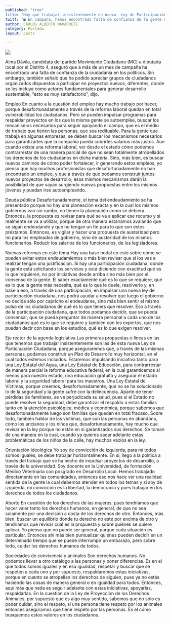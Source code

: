 ```yaml
---
published: "true"
title: "Hay que trabajar insistentemente en nueva  Ley de Participación Ciudadana: Alma Dávila"
twitt: "■ En campaña, hemos encontrado falta de confianza de la gente en los políticos, advierte"
author: CARLOS ALBERTO NAVARRETE
category: Portada
layout: posts

---
```


![](http://i.imgur.com/2WEdds3m.jpg)

Alma Dávila, candidata del partido Movimiento Ciudadano (MC) a diputada local por el Distrito 4, aseguró que a más de un mes de campaña ha encontrado una falta de confianza de la ciudadanía en los políticos.
Sin embargo, también señaló que ha podido apreciar grupos de ciudadanos organizados dispuestos a participar en proyectos nuevos, diferentes, donde se les incluya como actores fundamentales para generar desarrollo sustentable, “esto es muy satisfactorio”, dijo.

Empleo
En cuanto a la cuestión del empleo hay mucho trabajo por hacer, porque desafortunadamente a través de la reforma laboral quedan en total vulnerabilidad los ciudadanos.
Pero se pueden impulsar programas para respaldar proyectos en los que la misma gente se autoemplee, buscar los mecanismos necesarios para seguir apoyando el campo, que es el medio de trabajo que tienen las personas, que sea redituable. 
Para la gente que trabaja en algunas empresas, se deben buscar los mecanismos necesarios para garantizarles que la compañía pueda cubrirles salarios más justos.
Aun cuando exista una reforma laboral, ver desde el estado cómo podemos contrarrestar de una manera parcial de que no sean totalmente atropellados los derechos de los ciudadanos en dicha materia. Sino, más bien, es buscar nuevos caminos de cómo poder fortalecer, ir generando estos empleos, yo pienso que hay muchos profesionistas que desafortunadamente no han encontrado un empleo, y que a través de que podamos construir juntos nuevos proyectos de desarrollo, esos mismos mecanismos darán la posibilidad de que vayan surgiendo nuevas propuestas entre los mismos jóvenes y puedan irse autoempleando.

Deuda pública
Desafortunadamente, el tema del endeudamiento se ha presentado porque no hay una planeación exacta y en la cual los mismos gobiernos van sin rumbo, no tienen la planeación como se debiera. 
Entonces, la propuesta es revisar para qué se va a aplicar ese recurso y si realmente se va a utilizar, porque de otra manera estaríamos avalando que se sigan endeudando y que no tengan un fin para lo que son estos préstamos.
Entonces, es vigilar y hacer una propuesta de austeridad pero no para los empleados de gobierno, sino de austeridad de los mismos funcionarios. Reducir los salarios de los funcionarios, de los legisladores.

Nuevas reformas en este tema
Hay una base nodal en esto sobre cómo se pueden evitar estos endeudamientos o más bien revisar que si los vas a realizar tengan una justificación.
Si hay una participación ciudadana, donde la gente está solicitando los servicios y está diciendo con exactitud qué es lo que requieren, no por iniciativas desde arriba sino más bien por el consenso de la gente.
El saber exactamente qué es lo que se requiere, qué es lo que la gente más necesita, qué es lo que le duele, resolverlo y, en base a eso, a través de una participación, en impulsar una nueva ley de participación ciudadana, nos podrá ayudar a resolver que luego el gobierno no decida sólo por capricho el endeudarse, sino más bien sentir el mismo pulso de los ciudadanos de qué es lo que tienes que resolver.
Eso a través de la participación ciudadana, que todos podamos decidir, que se pueda consensar, que se pueda preguntar de manera personal a cada uno de los ciudadanos qué es lo que se requiere y también con los expertos, que nos puedan decir con base en los estudios, qué es lo que exigen resolver.

Eje rector de la agenda legislativa 
Las primeras propuestas o líneas en las que tenemos que trabajar insistentemente son las de esta nueva Ley de Participación Ciudadana, porque aseguraremos que, a través de las mismas personas, podamos construir un Plan de Desarrollo muy horizontal, en el cual todos estemos incluidos.
Estaremos impulsando iniciativa tanto para una Ley Estatal del Agua, una Ley Estatal de Educación, para contrarrestar de manera parcial la reforma educativa federal, en la cual garanticemos al menos para nuestro estado, una educación gratuita y asegurar el estado laboral y la seguridad laboral para los maestros.
Una Ley Estatal de Víctimas, porque creemos, desafortunadamente, que no se ha solucionado lo de la seguridad y la gente sufre con la delincuencia. 
Aparte de tener pérdidas de familiares, se ve perjudicada su salud, pues si el Estado no puede resolver la seguridad, debe garantizar el respaldo a estas familias tanto en la atención psicológica, médica y económica, porque sabemos que desafortunadamente luego son familias que quedan en total fracaso. 
Sobre todo, también hablar de las víctimas, que son las personas en abandono, como los ancianos y los niños que, desafortunadamente, hay mucho que revisar en la ley porque no están en sí garantizados sus derechos. Se toman de una manera en la cual, cuando ya quieres sacar adelante estas problemáticas de los niños de la calle, hay muchos vacíos en la ley.

Orientación ideológica
Yo soy de convicción de izquierda, para mí todos somos iguales, se debe trabajar horizontalmente.
En sí, llego a la política a través del trabajo que se ha hecho de impulsar proyectos de desarrollo, a través de la universidad. Soy docente en la Universidad, de formación Médico Veterinaria con posgrado en Desarrollo Local. 
Hemos trabajado directamente en las comunidades, entonces eso nos hace ver una realidad sentida de la gente la cual debemos atender en todos los temas y sí soy de izquierda, mi convicción es la libertad, la democracia y pues trabajar en los derechos de todos los ciudadanos.

Aborto
En cuestión de los derechos de las mujeres, pues tendríamos que hacer valer tanto los derechos humanos, en general, de que no sea solamente por una decisión a costa de los derechos de otro.
Entonces, más bien, buscar un equilibrio donde tu derecho no esté por encima de otro y tendríamos que revisar cuál es la propuesta y sobre quiénes se quiere aplicar. 
Yo pienso que no puede ser general, porque cada situación es particular. Entonces ahí más bien puntualizar quiénes pueden decidir en un determinado tiempo que se puede interrumpir un embarazo, pero sobre todo, cuidar los derechos humanos de todos.

Sociedades de convivencia 
y animales 
Son derechos humanos. No podemos llevar a otro catálogo a las personas y poner diferencias. Es en el que todos somos iguales y en esa igualdad, respetar y buscar que se respeten a cada uno y por supuesto, respaldaremos estas iniciativas, porque en cuanto se atropellan los derechos de alguien, pues ya no estás haciendo las cosas de manera general o en igualdad para todos. Entonces, aquí más que nada es seguir adelante con estas iniciativas, apoyarlas, respaldarlas.
En la cuestión de la Ley de Proyección de los Derechos Animales, por supuesto que es algo muy sentido, sabemos que no sólo es poder cuidar, sino el respeto, si una persona tiene respeto por los animales entonces aseguramos que tiene respeto por las personas. Es el cómo busquemos estos valores en los ciudadanos. 

